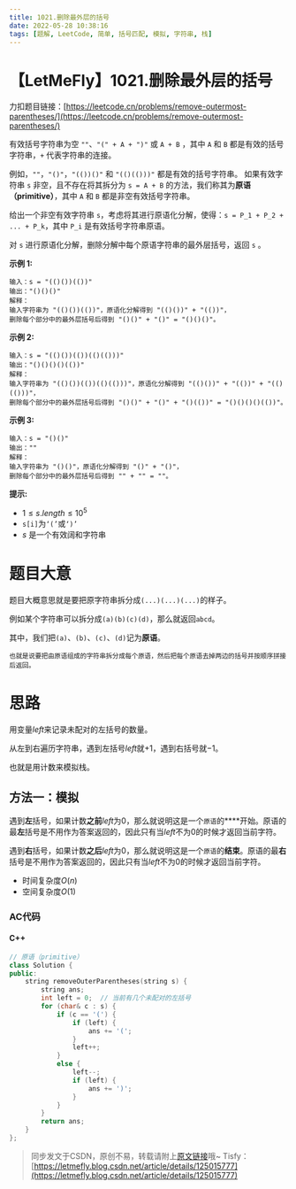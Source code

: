 ```yaml
---
title: 1021.删除最外层的括号
date: 2022-05-28 10:38:16
tags: [题解, LeetCode, 简单, 括号匹配, 模拟, 字符串, 栈]
---
```


# 【LetMeFly】1021.删除最外层的括号

力扣题目链接：[https://leetcode.cn/problems/remove-outermost-parentheses/](https://leetcode.cn/problems/remove-outermost-parentheses/)

有效括号字符串为空 ```""```、```"(" + A + ")"``` 或 ```A + B``` ，其中 ```A``` 和 ```B``` 都是有效的括号字符串，```+``` 代表字符串的连接。

例如，```""```，```"()"```，```"(())()"``` 和 ```"(()(()))"``` 都是有效的括号字符串。
如果有效字符串 ```s``` 非空，且不存在将其拆分为 ```s = A + B``` 的方法，我们称其为**原语（primitive）**，其中 ```A``` 和 ```B``` 都是非空有效括号字符串。

给出一个非空有效字符串 ```s```，考虑将其进行原语化分解，使得：```s = P_1 + P_2 + ... + P_k```，其中 ```P_i``` 是有效括号字符串原语。

对 ```s``` 进行原语化分解，删除分解中每个原语字符串的最外层括号，返回 ```s``` 。

**示例 1:**

```
输入：s = "(()())(())"
输出："()()()"
解释：
输入字符串为 "(()())(())"，原语化分解得到 "(()())" + "(())"，
删除每个部分中的最外层括号后得到 "()()" + "()" = "()()()"。
```

**示例 2:**

```
输入：s = "(()())(())(()(()))"
输出："()()()()(())"
解释：
输入字符串为 "(()())(())(()(()))"，原语化分解得到 "(()())" + "(())" + "(()(()))"，
删除每个部分中的最外层括号后得到 "()()" + "()" + "()(())" = "()()()()(())"。
```

**示例 3:**

```
输入：s = "()()"
输出：""
解释：
输入字符串为 "()()"，原语化分解得到 "()" + "()"，
删除每个部分中的最外层括号后得到 "" + "" = ""。
```

**提示:**

+ $1\leq s.length\leq 10^5$
+ ```s[i]```为```‘(’```或```‘)’```
+ $s$ 是一个有效阔和字符串

# 题目大意

题目大概意思就是要把原字符串拆分成```(...)(...)(...)```的样子。

例如某个字符串可以拆分成```(a)(b)(c)(d)```，那么就返回```abcd```。

其中，我们把```(a)```、```(b)```、```(c)```、```(d)```记为**原语**。

<small>也就是说要把由原语组成的字符串拆分成每个原语，然后把每个原语去掉两边的括号并按顺序拼接后返回。</small>

# 思路

用变量$left$来记录未配对的左括号的数量。

从左到右遍历字符串，遇到左括号$left$就$+1$，遇到右括号就$-1$。

也就是用计数来模拟栈。

## 方法一：模拟

遇到**左**括号，如果计数**之前**$left$为$0$，那么就说明这是一个```原语```的****开始。原语的最**左**括号是不用作为答案返回的，因此只有当$left$不为$0$的时候才返回当前字符。

遇到**右**括号，如果计数**之后**$left$为$0$，那么就说明这是一个```原语```的**结束**。原语的最**右**括号是不用作为答案返回的，因此只有当$left$不为$0$的时候才返回当前字符。

+ 时间复杂度$O(n)$
+ 空间复杂度$O(1)$

### AC代码

#### C++

```cpp
// 原语（primitive）
class Solution {
public:
    string removeOuterParentheses(string s) {
        string ans;
        int left = 0;  // 当前有几个未配对的左括号
        for (char& c : s) {
            if (c == '(') {
                if (left) {
                    ans += '(';
                }
                left++;
            }
            else {
                left--;
                if (left) {
                    ans += ')';
                }
            }
        }
        return ans;
    }
};
```

> 同步发文于CSDN，原创不易，转载请附上[原文链接](https://blog.tisfy.eu.org/2022/05/28/LeetCode%201021.%E5%88%A0%E9%99%A4%E6%9C%80%E5%A4%96%E5%B1%82%E7%9A%84%E6%8B%AC%E5%8F%B7)哦~
> Tisfy：[https://letmefly.blog.csdn.net/article/details/125015777](https://letmefly.blog.csdn.net/article/details/125015777)
